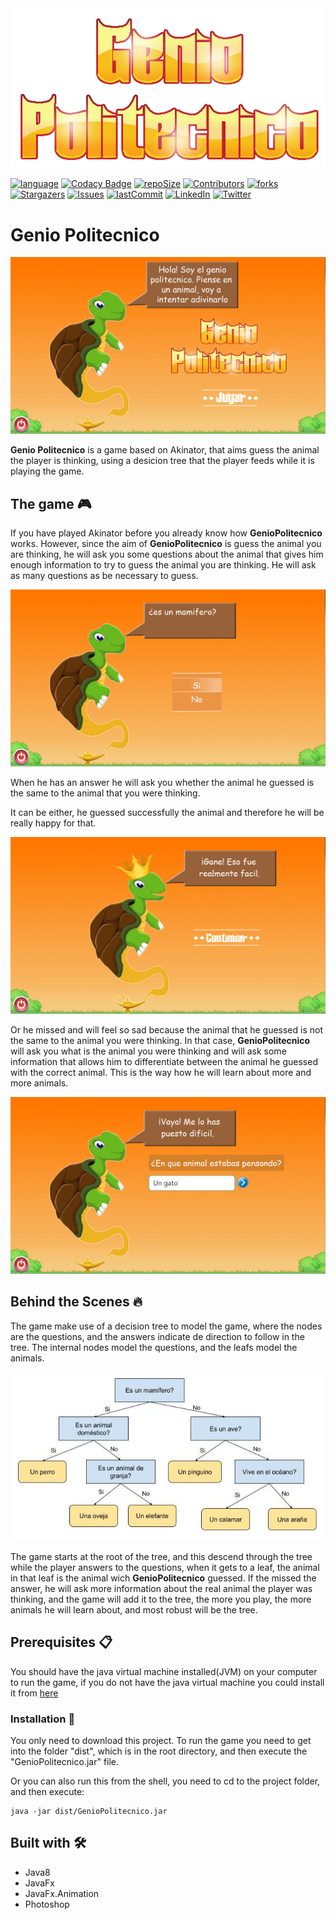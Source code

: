 <div align='center'><img src="./src/Resources/GenioPolitecnico.png" alt="GenioPolitecnico"/></div>

[![language][language-shield]][language-url]
[![Codacy Badge][codacybadge-shield]][codacybadge-url]
[![repoSize][repoSize-shield]][repo]
[![Contributors][contributors-shield]][contributors-url]
[![forks][forks-shield]][forks-url]
[![Stargazers][stars-shield]][stars-url]
[![Issues][issues-shield]][issues-url]
[![lastCommit][lastCommit-shield]][lastCommit-url]
[![LinkedIn][linkedin-shield]][linkedin-url]
[![Twitter][twitter-shield]][twitter-url]



# Genio Politecnico

![TheGame](./capturas//Captura1.png) 

**Genio Politecnico** is a game based on Akinator, that aims guess the animal the player is thinking, using a desicion tree that the player feeds while it is playing the game.

## The game 🎮

If you have played Akinator before you already know how **GenioPolitecnico** works.
However, since the aim of **GenioPolitecnico** is guess the animal you are thinking, he will ask you some questions about the animal that gives him enough information to try to guess the animal you are thinking. He will ask as many questions as be necessary to guess.

![TheGame](./capturas/Captura2.png)

When he has an answer he will ask you whether the animal he guessed is the same to the animal that you were thinking.

It can be either, he guessed successfully the animal and therefore he will be really happy for that.

![TheGame](./capturas/Captura4.png)

Or he missed and will feel so sad because the animal that he guessed is not the same to the animal you were thinking. In that case, **GenioPolitecnico** will ask you what is the animal you were thinking and will ask some information that allows him to differentiate between the animal he guessed with the correct animal. This is the way how he will learn about more and more animals.

![TheGame](./capturas/Captura5.png)

## Behind the Scenes 🔥
The game make use of a decision tree to model the game, where the nodes are the questions, and the answers indicate de direction to follow in the tree. The internal nodes model the questions, and the leafs model the animals.

<div align='center'><img src="./capturas/arbol.png" alt="DecisionTree"/></div>

The game starts at the root of the tree, and this descend through the tree while the player answers to the questions, when it gets to a leaf, the animal in that leaf is the animal wich **GenioPolitecnico** guessed. If the missed the answer, he will ask more information about the real animal the player was thinking, and the game will add it to the tree, the more you play, the more animals he will learn about, and most robust will be the tree.

## Prerequisites 📋
You should have the java virtual machine installed(JVM) on your computer to run the game, if you do not have the java virtual machine you could install it from [here](https://www.java.com/es/download/)

### Installation 🔧
You only need to download this project.
To run the game you need to get into the folder "dist", which is in the root directory, and then execute the "GenioPolitecnico.jar" file.

Or you can also run this from the shell, you need to cd to the project folder, and then execute:
```
java -jar dist/GenioPolitecnico.jar
```

## Built with 🛠️
* Java8
* JavaFx
* JavaFx.Animation
* Photoshop


[language-shield]: https://img.shields.io/badge/Java-v1.8.0-blue?style=plastic
[language-url]: https://www.java.com/es/download/
[codacybadge-shield]: https://img.shields.io/codacy/grade/9e4896b64d2b4bc5984c6f9b774096a4?style=plastic
[codacybadge-url]: https://www.codacy.com/manual/AlexVelezLl/GenioPolitecnico?utm_source=github.com&amp;utm_medium=referral&amp;utm_content=AlexVelezLl/GenioPolitecnico&amp;utm_campaign=Badge_Grade
[repoSize-shield]: https://img.shields.io/github/repo-size/AlexVelezLl/GenioPolitecnico?style=plastic
[repo]: https://github.com/AlexVelezLl/GenioPolitecnico
[contributors-shield]: https://img.shields.io/github/contributors/AlexVelezLl/GenioPolitecnico?style=plastic
[contributors-url]: https://github.com/AlexVelezLl/GenioPolitecnico/graphs/contributors
[forks-shield]: https://img.shields.io/github/forks/AlexVelezLl/GenioPolitecnico?style=plastic
[forks-url]: https://github.com/AlexVelezLl/GenioPolitecnico/network/members
[stars-shield]: https://img.shields.io/github/stars/AlexVelezLl/GenioPolitecnico?style=plastic
[stars-url]: https://github.com/AlexVelezLl/GenioPolitecnico/stargazers
[issues-shield]: https://img.shields.io/github/issues/AlexVelezLl/GenioPolitecnico?style=plastic
[issues-url]: https://github.com/AlexVelezLl/GenioPolitecnico/issues
[lastCommit-shield]: https://img.shields.io/github/last-commit/AlexVelezLl/GenioPolitecnico?style=plastic
[lastCommit-url]: https://github.com/AlexVelezLl/GenioPolitecnico/commits
[linkedin-shield]: https://img.shields.io/badge/-LinkedIn-black.svg?style=plastic&logo=linkedin&colorB=555
[linkedin-url]:https://www.linkedin.com/in/alex-velez-llaque-4b3327191/
[twitter-shield]:https://img.shields.io/twitter/follow/AlexVelezLl?label=Follow&style=social
[twitter-url]:https://twitter.com/AlexVelezLl
